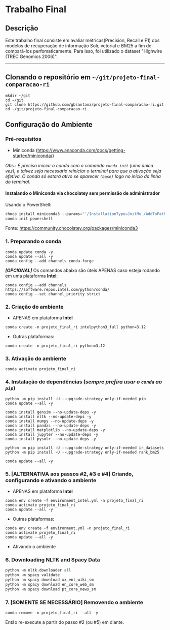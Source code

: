 # Trabalho Final

## Descrição
Este trabalho final consiste em avaliar métricas(Precision, Recall e F1) dos modelos de recuperação de informação Solr, vetorial e BM25 a fim de compará-los perfomaticamente. Para isso, foi utilizado o dataset "Highwire (TREC Genomics 2006)".

---

## Clonando o repositório em `~/git/projeto-final-comparacao-ri`

```shell
mkdir ~/git
cd ~/git
git clone https://github.com/gbsantana/projeto-final-comparacao-ri.git
cd ~/git/projeto-final-comparacao-ri
```
## Configuração do Ambiente

### Pré-requisitos

- Miniconda (<https://www.anaconda.com/docs/getting-started/miniconda/>)

_Obs.: É preciso iniciar o conda com o comando `conda init` (uma única vez), e talvez seja necessário reiniciar o terminal para que a ativação seja efetiva. O conda só estará ativo se aparecer `(base)` logo no início da linha do terminal._

#### Instalando o Miniconda via chocolatey sem permissão de administrador

Usando o PowerShell:

```powershell
choco install miniconda3 --params="'/InstallationType=JustMe /AddToPath=1 /RegisterPython=0'"
conda init powershell
```

Fonte: https://community.chocolatey.org/packages/miniconda3

### 1. Preparando o conda

```shell
conda update conda -y
conda update --all -y
conda config --add channels conda-forge
```

**_[OPCIONAL]_** Os comandos abaixo são úteis APENAS caso esteja rodando em uma plataforma **Intel**:

```shell
conda config --add channels https://software.repos.intel.com/python/conda/
conda config --set channel_priority strict
```

### 2. Criação do ambiente

- APENAS em plataforma **Intel**

```shell
conda create -n projeto_final_ri intelpython3_full python=3.12
```

- Outras plataformas:

```shell
conda create -n projeto_final_ri python=3.12
```

### 3. Ativação do ambiente

```shell
conda activate projeto_final_ri
```
### 4. Instalação de dependências (_sempre prefira usar o `conda` ao `pip`_)

```shell
python -m pip install -U --upgrade-strategy only-if-needed pip
conda update --all -y

conda install gensim --no-update-deps -y
conda install nltk --no-update-deps -y
conda install numpy --no-update-deps -y
conda install pandas --no-update-deps -y
conda install matplotlib --no-update-deps -y
conda install jupyter --no-update-deps -y
conda install pysolr --no-update-deps -y

python -m pip install -U --upgrade-strategy only-if-needed ir_datasets
python -m pip install -U --upgrade-strategy only-if-needed rank_bm25

conda update --all -y
```

### 5. [ALTERNATIVA aos passos #2, #3 e #4] Criando, configurando e ativando o ambiente

- APENAS em plataforma **Intel**

```shell
conda env create -f environment_intel.yml -n projeto_final_ri
conda activate projeto_final_ri
conda update --all -y
```

- Outras plataformas:

```shell
conda env create -f environment.yml -n projeto_final_ri
conda activate projeto_final_ri
conda update --all -y
```

- Ativando o ambiente

### 6. Downloading NLTK and Spacy Data

```python
python -m nltk.downloader all
python -m spacy validate
python -m spacy download xx_ent_wiki_sm
python -m spacy download en_core_web_sm
python -m spacy download pt_core_news_sm
```

### 7. [SOMENTE SE NECESSÁRIO] Removendo o ambiente

```shell
conda remove -n projeto_final_ri --all -y
```

Então re-execute a partir do passo #2 (ou #5) em diante.
